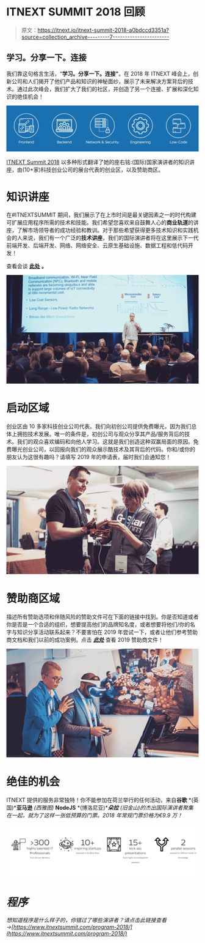 # ITNEXT SUMMIT 2018 回顾

> 原文：<https://itnext.io/itnext-summit-2018-a0bdccd3351a?source=collection_archive---------7----------------------->

## **学习。分享一下。连接**

我们靠这句格言生活，“**学习。分享一下。连接"**。在 2018 年 ITNEXT 峰会上，创新公司和人们揭开了他们产品和知识的神秘面纱，展示了未来解决方案背后的技术。通过此次峰会，我们扩大了我们的社区，并创造了另一个连接、扩展和深化知识的绝佳机会！

![](img/049a5b87a4a22e015c1108775294e957.png)

[ITNEXT Summit 2018](http://www.itnextsummit.com/) 以多种形式翻译了她的座右铭:(国际)国家演讲者的知识讲座，由(10+家)科技创业公司的展台代表的创业区，以及赞助商区。

# **知识讲座**

在#ITNEXTSUMMIT 期间，我们展示了在上市时间是最关键因素之一的时代构建可扩展应用程序所需的技术和技能。我们希望您喜欢来自鼓舞人心的**商业轨道**的讲座，了解市场领导者的成功经验和教训。对于那些希望获得更多技术知识和实践机会的人来说，我们有一个广泛的**技术讲座**，我们的国际演讲者将在这里展示下一代前端开发、后端开发、网络、网络安全、云原生基础设施、数据工程和低代码开发！

查看会谈 [**此处**](https://www.itnextsummit.com/keynotes-handouts-itnext-summit-2018/) **。**

![](img/2cfff3c3c23d4ae482cc6866b32eddcd.png)

# 启动区域

创业区由 10 多家科技创业公司代表。我们向初创公司提供免费曝光，因为我们总体上拥抱技术发展。唯一的条件是，初创公司与观众分享其产品/服务背后的技术。我们的观众喜欢编码和向他人学习。这就是我们创造这种双赢局面的原因。免费曝光创业公司，以回报向我们的观众展示酷技术及其背后的代码。你和/或你的朋友认为这很有趣吗？请填写 2019 年的申请表，届时我们会通知您！

![](img/16609d4646f89a270fa8e40673242321.png)

# 赞助商区域

描述所有赞助选项和伴随风险的赞助文件可在下面的链接中找到。你是否知道或者你是否是一个合适的组织，想要提高他们的品牌知名度，或者想要将他们/你的名字与知识分享活动联系起来？不要害怕在 2019 年尝试一下，或者让他们参考赞助商文档和我们以前的成功案例。点击 [***此处***](https://www.itnextsummit.com/wp-content/uploads/2019/01/itnext-sponsor-doc-2019-1.pdf) 查看 2019 赞助商文件！

![](img/0b8a5c2a617b4ddab104c358abb4ca03.png)

# 绝佳的机会

ITNEXT 提供的服务非常独特！你不能参加在荷兰举行的任何活动，来自**谷歌** *(英国)***亚马逊** *(西雅图)* **NodeJS** *(博洛尼亚)****朵拉** *(旧金山)*的杰出国际演讲者聚集在一起，就为了这样一张低预算的门票。2018 年常规门票价格为*€9.9 万！**

*![](img/69c6eec30887d93b02532b6b876dce0c.png)*

# *程序*

*想知道程序是什么样子的，你错过了哪些演讲者？请点击此链接查看→[https://www.itnextsummit.com/program-2018/](https://www.itnextsummit.com/program-2018/)*